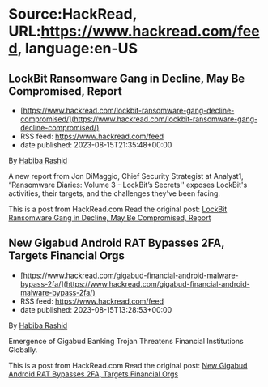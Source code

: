 # Source:HackRead, URL:https://www.hackread.com/feed, language:en-US

## LockBit Ransomware Gang in Decline, May Be Compromised, Report
 - [https://www.hackread.com/lockbit-ransomware-gang-decline-compromised/](https://www.hackread.com/lockbit-ransomware-gang-decline-compromised/)
 - RSS feed: https://www.hackread.com/feed
 - date published: 2023-08-15T21:35:48+00:00

<p>By <a href="https://www.hackread.com/author/habiba/" rel="nofollow">Habiba Rashid</a></p>
<p>A new report from Jon DiMaggio, Chief Security Strategist at Analyst1, “Ransomware Diaries: Volume 3 - LockBit’s Secrets'' exposes LockBit's activities, their targets, and the challenges they've been facing.</p>
<p>This is a post from HackRead.com Read the original post: <a href="https://www.hackread.com/lockbit-ransomware-gang-decline-compromised/" rel="nofollow">LockBit Ransomware Gang in Decline, May Be Compromised, Report</a></p>

## New Gigabud Android RAT Bypasses 2FA, Targets Financial Orgs
 - [https://www.hackread.com/gigabud-financial-android-malware-bypass-2fa/](https://www.hackread.com/gigabud-financial-android-malware-bypass-2fa/)
 - RSS feed: https://www.hackread.com/feed
 - date published: 2023-08-15T13:28:53+00:00

<p>By <a href="https://www.hackread.com/author/habiba/" rel="nofollow">Habiba Rashid</a></p>
<p>Emergence of Gigabud Banking Trojan Threatens Financial Institutions Globally.</p>
<p>This is a post from HackRead.com Read the original post: <a href="https://www.hackread.com/gigabud-financial-android-malware-bypass-2fa/" rel="nofollow">New Gigabud Android RAT Bypasses 2FA, Targets Financial Orgs</a></p>

